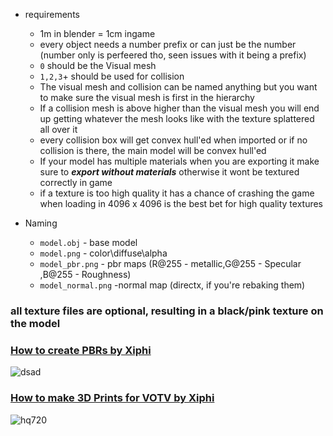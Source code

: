 
- requirements
  - 1m in blender = 1cm ingame
  - every object needs a number prefix or can just be the number (number only is perfeered tho, seen issues with it being a prefix)
  - ``0`` should be the Visual mesh
  - ``1,2,3``+ should be used for collision
  - The visual mesh and collision can be named anything but you want to make sure the visual mesh is first in the hierarchy
  - If a collision mesh is above higher than the visual mesh you will end up getting whatever the mesh looks like with the texture splattered all over it
  - every collision box will get convex hull'ed when imported or if no collision is there, the main model will be convex hull'ed
  - If your model has multiple materials when you are exporting it make sure to ***export without materials*** otherwise it wont be textured correctly in game
  - if a texture is too high quality it has a chance of crashing the game when loading in 4096 x 4096 is the best bet for high quality textures

- Naming
  - ``model.obj`` - base model
  - ``model.png`` - color\diffuse\alpha
  - ``model_pbr.png`` - pbr maps (R@255 - metallic,G@255 - Specular ,B@255 - Roughness)
  - ``model_normal.png`` -normal map (directx, if you're rebaking them) 

### all texture files are optional, resulting in a black/pink texture on the model

### [How to create PBRs by Xiphi](https://www.youtube.com/watch?v=1knCUpq7Yz0&t)
![dsad](https://github.com/madrod228/voicesoftheprinter/assets/9602000/d2af6236-e5d3-4aae-8e22-75eccd2d1ea4)
### [How to make 3D Prints for VOTV by Xiphi](https://www.youtube.com/watch?v=xKyMyZzdjSk)
![hq720](https://github.com/madrod228/voicesoftheprinter/assets/9602000/595308a8-4e09-4141-8ae6-5996a2a969bc)
